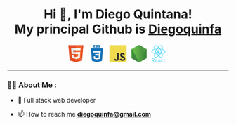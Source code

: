 <div id="header" align="center">
    <h1 align="center">Hi 👋, I'm Diego Quintana!<br>My principal Github is <a href="https://github.com/diegoquinfa">Diegoquinfa</a></h1>
    <div align="center">
        <img src="https://github.com/devicons/devicon/blob/master/icons/html5/html5-original.svg" title="HTML5" alt="HTML" width="40" height="40"/>&nbsp;
        <img src="https://github.com/devicons/devicon/blob/master/icons/css3/css3-plain-wordmark.svg"  title="CSS3" alt="CSS" width="40" height="40"/>&nbsp;
        <img src="https://github.com/devicons/devicon/blob/master/icons/javascript/javascript-original.svg" title="JavaScript" alt="JavaScript" width="40" height="40"/>&nbsp;
        <img src="https://github.com/devicons/devicon/blob/master/icons/nodejs/nodejs-original.svg" title="NodeJS" **alt="NodeJS" width="40" height="40"/>
        <img src="https://github.com/devicons/devicon/blob/master/icons/react/react-original-wordmark.svg" title="React" alt="React" width="40" height="40"/>&nbsp;
    </div>
</div>
<hr>

### 👨‍💻 About Me :

- 📝 Full stack web developer

- 📫 How to reach me **diegoquinfa@gmail.com**

